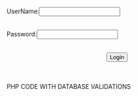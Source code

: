 <html>

<body>

<form method="post" action="logindb.php">

UserName:<input type="text" name="usr"><br><br>

Password:<input type="password" name="pwd"><br><br>

<center><input type="submit" name="sub" value="Login"/></center><br><br>

</form>

</body>

</html>

PHP CODE WITH DATABASE VALIDATIONS

<?php

$host="localhost";

$username="root";

$password="lokkesh";

$db_name="ssn";

$tbl_name="login";

$conn = mysql_connect("$host", "$username", "$password")or die("cannot connect");

mysql_select_db("$db_name")or die("cannot select DB");

$myusername=$_POST['usr'];

$mypassword=$_POST['pwd'];

$myusername = stripslashes($myusername);

$mypassword = stripslashes($mypassword);

$myusername = mysql_real_escape_string($myusername);

$mypassword = mysql_real_escape_string($mypassword);

$sql="select * from $tbl_name where passwd='$mypassword' AND name='$myusername'";

$result=mysql_query($sql,$conn);

$count=mysql_num_rows($result);

if ($count == 1)
{
echo ":) :) LOGIN SUCCESS :) :) ";
}

else 
{
echo ":( :( AUTHETICATION FAILURE :( :( ";
}

?>
